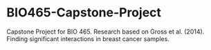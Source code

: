 # BIO465-Capstone-Project
Capstone Project for BIO 465. Research based on Gross et al. (2014). Finding significant interactions in breast cancer samples.
